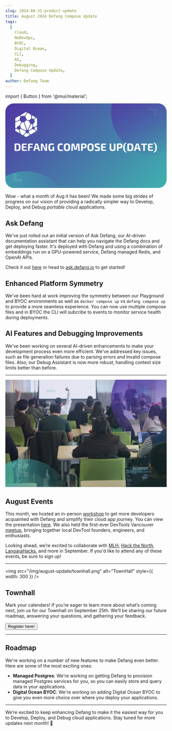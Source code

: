 ```yaml
---
slug: 2024-08-31-product-update
title: August 2024 Defang Compose Update
tags:
  [
    Cloud,
    NoDevOps,
    BYOC,
    Digital Ocean,
    CLI,
    AI,
    Debugging,
    Defang Compose Update,
  ]
author: Defang Team
---
```

import { Button } from '@mui/material';


![Defang Compose Update](/img/defang-compose-update.webp)

Wow - what a month of Aug it has been! We made some big strides of progress on our vision of providing a radically simpler way to Develop, Deploy, and Debug _portable_ cloud applications.

## Ask Defang

We've just rolled out an initial version of Ask Defang, our AI-driven documentation assistant that can help you navigate the Defang docs and get deploying faster. It's deployed with Defang and using a combination of embeddings run on a GPU-powered service, Defang managed Redis, and OpenAI APIs.

Check it out [here](/docs/ask) or head to [ask.defang.io](https://ask.defang.io) to get started!

## Enhanced Platform Symmetry

We've been hard at work improving the symmetry between our Playground and BYOC environments as well as `docker compose up` vs `defang compose up` to provide a more seamless experience. You can now use multiple compose files and in BYOC the CLI will subcribe to events to monitor service health during deployments.

## AI Features and Debugging Improvements

We've been working on several AI-driven enhancements to make your development process even more efficient. We've addressed key issues, such as file generation failures due to parsing errors and invalid compose files. Also, our Debug Assistant is now more robust, handling context size limits better than before.

---

![Workshop](/img/august-update/workshop.jpg)

## August Events

This month, we hosted an in-person [workshop](https://www.linkedin.com/feed/update/urn:li:activity:7233915052083310595/) to get more developers acquainted with Defang and simplify their cloud app journey. You can view the presentation [here](https://s.defang.io/cloudjam2024). We also held the first-ever DevTools Vancouver [meetup](https://www.linkedin.com/posts/defanglabs_devtoolsmeetup-activity-7234599713751060483-zQsg?utm_source=share&utm_medium=member_desktop), bringing together local DevTool founders, engineers, and enthusiasts.

Looking ahead, we’re excited to collaborate with [MLH](https://mlh.io/), [Hack the North](https://hackthenorth.com/), [LangaraHacks](https://lhacks.langaracs.ca/), and more in September. If you'd like to attend any of these events, be sure to sign up!

---

<img src="/img/august-update/townhall.png" alt="TownHall" style={{ width: 300 }} />

## Townhall

Mark your calendars! If you’re eager to learn more about what’s coming next, join us for our Townhall on September 25th. We’ll be sharing our future roadmap, answering your questions, and gathering your feedback.

<Button href="https://lu.ma/9d8irae8" variant="contained" size="large" target="_blank">
Register here!
</Button>

---

## Roadmap

We're working on a number of new features to make Defang even better. Here are some of the most exciting ones:

- **Managed Postgres**: We're working on getting Defang to provision managed Postgres services for you, so you can easily store and query data in your applications.
- **Digital Ocean BYOC**: We're working on adding Digital Ocean BYOC to give you even more choice over where you deploy your applications.

---

We’re excited to keep enhancing Defang to make it the easiest way for you to Develop, Deploy, and Debug cloud applications. Stay tuned for more updates next month! 🚀

